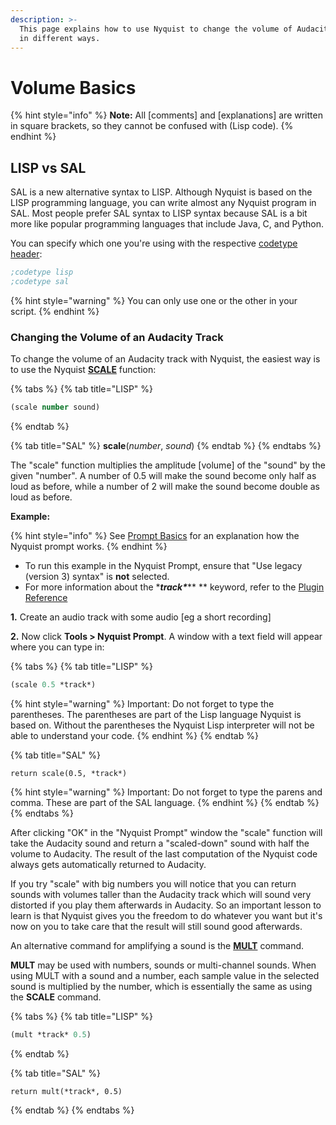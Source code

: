```yaml
---
description: >-
  This page explains how to use Nyquist to change the volume of Audacity tracks
  in different ways.
---
```


# Volume Basics

{% hint style="info" %}
**Note:** All \[comments] and \[explanations] are written in square brackets, so they cannot be confused with (Lisp code).
{% endhint %}

## LISP vs SAL

SAL is a new alternative syntax to LISP. Although Nyquist is based on the LISP programming language, you can write almost any Nyquist program in SAL. Most people prefer SAL syntax to LISP syntax because SAL is a bit more like popular programming languages that include Java, C, and Python.

You can specify which one you're using with the respective [codetype header](../headers-reference.md#codetype):

```lisp
;codetype lisp
;codetype sal
```

{% hint style="warning" %}
You can only use one or the other in your script.
{% endhint %}

### Changing the Volume of an Audacity Track <a href="#changing_the_volume_of_an_audacity_track" id="changing_the_volume_of_an_audacity_track"></a>

To change the volume of an Audacity track with Nyquist, the easiest way is to use the Nyquist [**SCALE**](http://www.cs.cmu.edu/\~rbd/doc/nyquist/part8.html#index371) function:

{% tabs %}
{% tab title="LISP" %}
```lisp
(scale number sound)
```
{% endtab %}

{% tab title="SAL" %}
**scale**(_number_, _sound_)
{% endtab %}
{% endtabs %}

The "scale" function multiplies the amplitude \[volume] of the "sound" by the given "number". A number of 0.5 will make the sound become only half as loud as before, while a number of 2 will make the sound become double as loud as before.

**Example:**

{% hint style="info" %}
See [Prompt Basics](prompt-basics.md) for an explanation how the Nyquist prompt works.
{% endhint %}

* To run this example in the Nyquist Prompt, ensure that "Use legacy (version 3) syntax" is **not** selected.
* For more information about the \*_**track\***_\*\* \*\* keyword, refer to the [Plugin Reference](../plugin-reference.md#track)

**1.** Create an audio track with some audio \[eg a short recording]

**2.** Now click **Tools > Nyquist Prompt**. A window with a text field will appear where you can type in:

{% tabs %}
{% tab title="LISP" %}
```lisp
(scale 0.5 *track*)
```

{% hint style="warning" %}
Important: Do not forget to type the parentheses. The parentheses are part of the Lisp language Nyquist is based on. Without the parentheses the Nyquist Lisp interpreter will not be able to understand your code.
{% endhint %}
{% endtab %}

{% tab title="SAL" %}
```clike
return scale(0.5, *track*)
```

{% hint style="warning" %}
Important: Do not forget to type the parens and comma. These are part of the SAL language.
{% endhint %}
{% endtab %}
{% endtabs %}

After clicking "OK" in the "Nyquist Prompt" window the "scale" function will take the Audacity sound and return a "scaled-down" sound with half the volume to Audacity. The result of the last computation of the Nyquist code always gets automatically returned to Audacity.

If you try "scale" with big numbers you will notice that you can return sounds with volumes taller than the Audacity track which will sound very distorted if you play them afterwards in Audacity. So an important lesson to learn is that Nyquist gives you the freedom to do whatever you want but it's now on you to take care that the result will still sound good afterwards.

An alternative command for amplifying a sound is the [**MULT**](http://www.cs.cmu.edu/\~rbd/doc/nyquist/part8.html#index617) command.

**MULT** may be used with numbers, sounds or multi-channel sounds. When using MULT with a sound and a number, each sample value in the selected sound is multiplied by the number, which is essentially the same as using the **SCALE** command.

{% tabs %}
{% tab title="LISP" %}
```lisp
(mult *track* 0.5)
```
{% endtab %}

{% tab title="SAL" %}
```clike
return mult(*track*, 0.5)
```
{% endtab %}
{% endtabs %}
